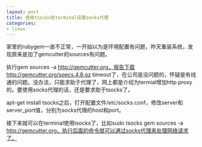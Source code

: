 ```yaml
---
layout: post
title: 使用tsocks给terminal设置socks代理
categories:
- linux
---
```

家里的rubygem一直不正常，一开始以为是环境配置有问题，昨天重装系统，发现原来是加了gemcutter的sources有问题。

执行gem sources -a http://gemcutter.org，报告下载http://gemcutter.org/specs.4.8.gz timeout了，在公司是没问题的，怀疑是有线通的问题。没办法，只能求助于代理了，网上都是介绍为termial增加http proxy的。要使用socks代理的话，还是要求助于tsocks了。

apt-get install tsocks之后，打开配置文件/etc/socks.conf，修改server和server_port值，分别为socks代理的host和port。

接下来就可以在terminal使用tsocks了，比如sudo tsocks gem sources -a http://gemcutter.org，执行后面的命令就可以通过socks代理来处理网络请求了。

